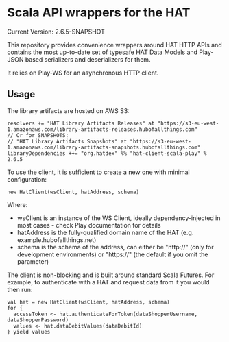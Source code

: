 # Scala API wrappers for the HAT

Current Version: 2.6.5-SNAPSHOT

This repository provides convenience wrappers around HAT HTTP APIs and contains 
the most up-to-date set of typesafe HAT Data Models and Play-JSON based
serializers and deserializers for them.

It relies on Play-WS for an asynchronous HTTP client.

## Usage

The library artifacts are hosted on AWS S3:
 
    resolvers += "HAT Library Artifacts Releases" at "https://s3-eu-west-1.amazonaws.com/library-artifacts-releases.hubofallthings.com"
    // Or for SNAPSHOTS:
    // "HAT Library Artifacts Snapshots" at "https://s3-eu-west-1.amazonaws.com/library-artifacts-snapshots.hubofallthings.com"
    libraryDependencies ++= "org.hatdex" %% "hat-client-scala-play" % 2.6.5

To use the client, it is sufficient to create a new one with minimal configuration:

    new HatClient(wsClient, hatAddress, schema)

Where:

- wsClient is an instance of the WS Client, ideally dependency-injected in most cases - check Play documentation for details
- hatAddress is the fully-qualified domain name of the HAT (e.g. example.hubofallthings.net)
- schema is the schema of the address, can either be "http://" (only for development environments) or "https://" (the default if you omit the parameter)

The client is non-blocking and is built around standard Scala Futures. For example, to authenticate with a HAT and request data from it you would then run:

    val hat = new HatClient(wsClient, hatAddress, schema)
    for {
      accessToken <- hat.authenticateForToken(dataShopperUsername, dataShopperPassword)
      values <- hat.dataDebitValues(dataDebitId)
    } yield values
